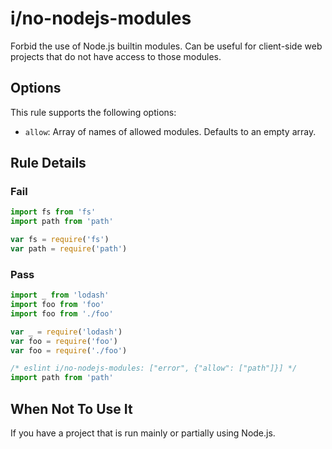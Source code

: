 # i/no-nodejs-modules

<!-- end auto-generated rule header -->

Forbid the use of Node.js builtin modules. Can be useful for client-side web projects that do not have access to those modules.

## Options

This rule supports the following options:

- `allow`: Array of names of allowed modules. Defaults to an empty array.

## Rule Details

### Fail

```js
import fs from 'fs'
import path from 'path'

var fs = require('fs')
var path = require('path')
```

### Pass

```js
import _ from 'lodash'
import foo from 'foo'
import foo from './foo'

var _ = require('lodash')
var foo = require('foo')
var foo = require('./foo')

/* eslint i/no-nodejs-modules: ["error", {"allow": ["path"]}] */
import path from 'path'
```

## When Not To Use It

If you have a project that is run mainly or partially using Node.js.
